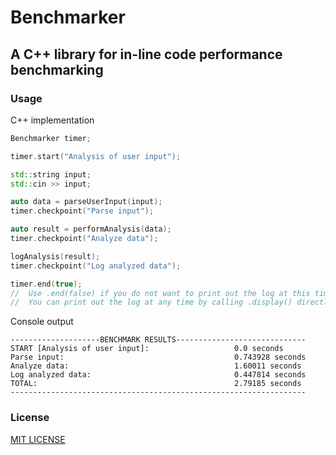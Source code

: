 # Benchmarker

## A C++ library for in-line code performance benchmarking

### Usage

C++ implementation

```cpp
Benchmarker timer;

timer.start("Analysis of user input");

std::string input;
std::cin >> input;

auto data = parseUserInput(input);
timer.checkpoint("Parse input");

auto result = performAnalysis(data);
timer.checkpoint("Analyze data");

logAnalysis(result);
timer.checkpoint("Log analyzed data");

timer.end(true);
//  Use .end(false) if you do not want to print out the log at this time
//  You can print out the log at any time by calling .display() directly
```

Console output

```console
--------------------BENCHMARK RESULTS-----------------------------
START [Analysis of user input]:                   0.0 seconds
Parse input:                                      0.743928 seconds
Analyze data:                                     1.60011 seconds
Log analyzed data:                                0.447814 seconds
TOTAL:                                            2.79185 seconds
------------------------------------------------------------------
```

### License

[MIT LICENSE](LICENSE.md)